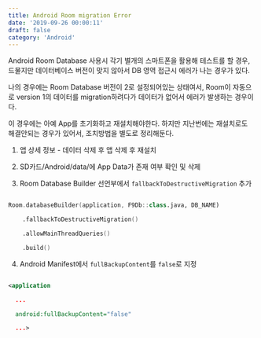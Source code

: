 ```yaml
---
title: Android Room migration Error
date: '2019-09-26 00:00:11'
draft: false
category: 'Android'
---
```


Android Room Database 사용시 각기 별개의 스마트폰을 활용해 테스트를 할 경우, 드물지만 데이터베이스 버전이 맞지 않아서 DB 영역 접근시 에러가 나는 경우가 있다.

나의 경우에는 Room Database 버전이 2로 설정되어있는 상태여서, Room이 자동으로 version 1의 데이터를 migration하려다가 데이터가 없어서 에러가 발생하는 경우이다.

이 경우에는 아예 App를 초기화하고 재설치해야한다. 하지만 지난번에는 재설치로도 해결안되는 경우가 있어서, 조치방법을 별도로 정리해둔다.

1. 앱 상세 정보 - 데이터 삭제 후 앱 삭제 후 재설치

2. SD카드/Android/data/에 App Data가 존재 여부 확인 및 삭제

3. Room Database Builder 선언부에서 `fallbackToDestructiveMigration` 추가

```kotlin

Room.databaseBuilder(application, F9Db::class.java, DB_NAME)

    .fallbackToDestructiveMigration()

    .allowMainThreadQueries()

    .build()

```

4. Android Manifest에서 `fullBackupContent`를 `false`로 지정

```xml

<application

  ...

  android:fullBackupContent="false"

  ...>

```
